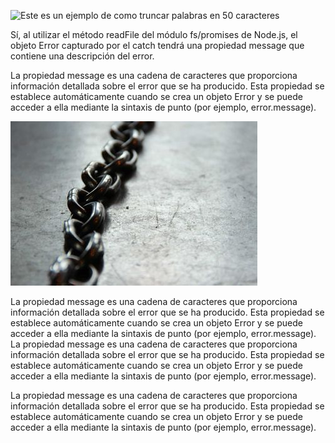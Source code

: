 ![Este es un ejemplo de como truncar palabras en 50 caracteres](https://user-images.githubusercontent.com/110297/42118443-b7a5f1f0-7bc8-11e8-96ad-9cc5593715a6.jpg)

Sí, al utilizar el método readFile del módulo fs/promises de Node.js, el objeto Error capturado por el catch tendrá una propiedad message que contiene una descripción del error.

La propiedad message es una cadena de caracteres que proporciona información detallada sobre el error que se ha producido. Esta propiedad se establece automáticamente cuando se crea un objeto Error y se puede acceder a ella mediante la sintaxis de punto (por ejemplo, error.message).

![cadena](../images/thumb.png)

La propiedad message es una cadena de caracteres que proporciona información detallada sobre el error que se ha producido. Esta propiedad se establece automáticamente cuando se crea un objeto Error y se puede acceder a ella mediante la sintaxis de punto (por ejemplo, error.message).
La propiedad message es una cadena de caracteres que proporciona información detallada sobre el error que se ha producido. Esta propiedad se establece automáticamente cuando se crea un objeto Error y se puede acceder a ella mediante la sintaxis de punto (por ejemplo, error.message).

La propiedad message es una cadena de caracteres que proporciona información detallada sobre el error que se ha producido. Esta propiedad se establece automáticamente cuando se crea un objeto Error y se puede acceder a ella mediante la sintaxis de punto (por ejemplo, error.message).
